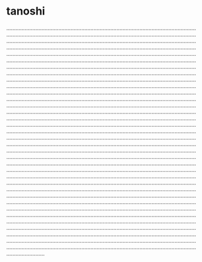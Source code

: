 # tanoshi

.............................................................................................................................................................................................................................................................................................................................................................................................................................................................................................................................................................................................................................................................................................................................................................................................................................................................................................................................................................................................................................................................................................................................................................................................................................................................................................................................................................................................................................................................................................................................................................................................................................................................................................................................................................................................................................................................................................................................................................................................................................................................................................................................................................................................................................................................................................................................................................................................................................................................................................................................................................................................................................................................................................................................................................................................................................................................................................................................................................................................................................................................................................................................................................................................................................................................................................................................................................................................................................................................................................................................................................................................................................................................................................................................................................................................................................................................................................................................................................................................................................................................................................................................................................................................................................................................................................................................................................................................................................................................................................................................................